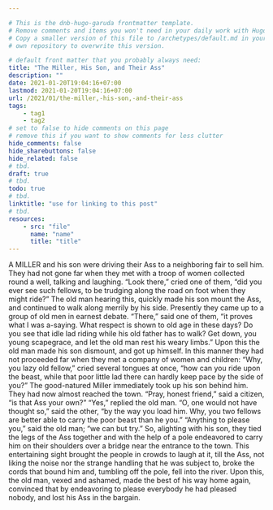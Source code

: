 ```yaml
---

# This is the dnb-hugo-garuda frontmatter template. 
# Remove comments and items you won't need in your daily work with Hugo.
# Copy a smaller version of this file to /archetypes/default.md in your
# own repository to overwrite this version.

# default front matter that you probably always need:
title: "The Miller, His Son, and Their Ass"
description: ""
date: 2021-01-20T19:04:16+07:00
lastmod: 2021-01-20T19:04:16+07:00
url: /2021/01/the-miller,-his-son,-and-their-ass
tags:
    - tag1
    - tag2
# set to false to hide comments on this page
# remove this if you want to show comments for less clutter
hide_comments: false
hide_sharebuttons: false
hide_related: false
# tbd.
draft: true
# tbd.
todo: true
# tbd.
linktitle: "use for linking to this post"
# tbd.
resources:
    - src: "file"
      name: "name"
      title: "title"
---
```

A MILLER and his son were driving their Ass to a neighboring fair to sell him. They had not gone far when they met with a troop of women collected round a well, talking and laughing. “Look there,” cried one of them, “did you ever see such fellows, to be trudging along the road on foot when they might ride?” The old man hearing this, quickly made his son mount the Ass, and continued to walk along merrily by his side. Presently they came up to a group of old men in earnest debate. “There,” said one of them, “it proves what I was a-saying. What respect is shown to old age in these days? Do you see that idle lad riding while his old father has to walk? Get down, you young scapegrace, and let the old man rest his weary limbs.” Upon this the old man made his son dismount, and got up himself. In this manner they had not proceeded far when they met a company of women and children: “Why, you lazy old fellow,” cried several tongues at once, “how can you ride upon the beast, while that poor little lad there can hardly keep pace by the side of you?” The good-natured Miller immediately took up his son behind him. They had now almost reached the town. “Pray, honest friend,” said a citizen, “is that Ass your own?” “Yes,” replied the old man. “O, one would not have thought so,” said the other, “by the way you load him. Why, you two fellows are better able to carry the poor beast than he you.” “Anything to please you,” said the old man; “we can but try.” So, alighting with his son, they tied the legs of the Ass together and with the help of a pole endeavored to carry him on their shoulders over a bridge near the entrance to the town. This entertaining sight brought the people in crowds to laugh at it, till the Ass, not liking the noise nor the strange handling that he was subject to, broke the cords that bound him and, tumbling off the pole, fell into the river. Upon this, the old man, vexed and ashamed, made the best of his way home again, convinced that by endeavoring to please everybody he had pleased nobody, and lost his Ass in the bargain.



